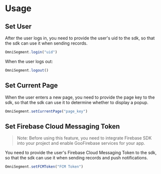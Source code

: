 # Usage

## Set User

After the user logs in, you need to provide the user's uid to the sdk, so that the sdk can use it when sending records.

```typescript
OmniSegment.login("uid")
```

When the user logs out:

```typescript
OmniSegment.logout()
```

## Set Current Page

When the user enters a new page, you need to provide the page key to the sdk, so that the sdk can use it to determine whether to display a popup.

```typescript
OmniSegment.setCurrentPage("page_key")
```

## Set Firebase Cloud Messaging Token

> Note: Before using this feature, you need to integrate Firebase SDK into your project and enable GooFirebase services for your app.

You need to provide the user's Firebase Cloud Messaging Token to the sdk, so that the sdk can use it when sending records and push notifications.

```typescript
OmniSegment.setFCMToken("FCM Token")
```
